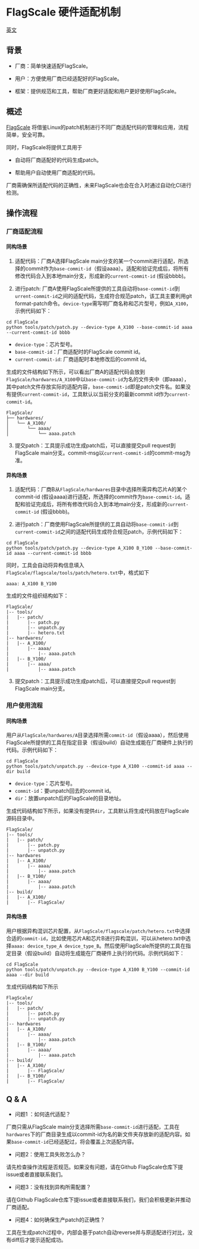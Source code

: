 # FlagScale 硬件适配机制

[英文](./README.md)

## 背景

- 厂商：简单快速适配FlagScale。

- 用户：方便使用厂商已经适配好的FlagScale。

- 框架：提供规范和工具，帮助厂商更好适配和用户更好使用FlagScale。

## 概述

[FlagScale](https://github.com/FlagOpen/FlagScale.git) 将借鉴Linux的patch机制进行不同厂商适配代码的管理和应用，流程简单，安全可靠。

同时，FlagScale将提供工具用于

- 自动将厂商适配好的代码生成patch。

- 帮助用户自动使用厂商适配的代码。

厂商需确保所适配代码的正确性，未来FlagScale也会在合入时通过自动化CI进行检测。

## 操作流程

### 厂商适配流程

#### 同构场景

1. 适配代码：厂商A选择FlagScale main分支的某一个commit进行适配，所选择的commit作为`base-commit-id`（假设aaaa）。适配和验证完成后，将所有修改代码合入到本地main分支，形成新的`current-commit-id` (假设bbbb)。

2. 进行patch: 厂商A使用FlagScale所提供的工具自动将`base-commit-id`到`urrent-commit-id`之间的适配代码，生成符合规范patch，该工具主要利用git format-patch命令。`device-type`需写明厂商名称和芯片型号，例如`A_X100`，示例代码如下：

```
cd FlagScale
python tools/patch/patch.py --device-type A_X100 --base-commit-id aaaa --current-commit-id bbbb
```

* `device-type`：芯片型号。
* `base-commit-id`：厂商适配时的FlagScale commit id。
* `current-commit-id`: 厂商适配时本地修改后的commit id。

生成的文件结构如下所示，可以看出厂商A的适配代码会放到`FlagScale/hardwares/A_X100`中以`base-commit-id`为名的文件夹中（即aaaa），其中patch文件存放实际的适配内容，`base-commit-id`即是patch文件名。如果没有提供`current-commit-id`，工具默认以当前分支的最新commit id作为`current-commit-id`。
```
FlagScale/
├── hardwares/
│   └── A_X100/
│       └── aaaa/
│           └── aaaa.patch
```

3. 提交patch：工具提示成功生成patch后，可以直接提交pull request到FlagScale main分支。commit-msg以`current-commit-id`的commit-msg为准。

#### 异构场景

1. 适配代码：厂商B从`FlagScale/hardwares`目录中选择所需异构芯片A的某个commit-id (假设aaaa)进行适配，所选择的commit作为`base-commit-id`。适配和验证完成后，将所有修改代码合入到本地main分支，形成新的`current-commit-id` (假设bbbb)。

2. 进行patch：厂商使用FlagScale所提供的工具自动将`base-commit-id`到`current-commit-id`之间的适配代码生成符合规范patch，示例代码如下：

```
cd FlagScale
python tools/patch/patch.py --device-type A_X100 B_Y100 --base-commit-id aaaa --current-commit-id bbbb
```

同时，工具会自动将异构信息填入`FlagScale/flagscale/tools/patch/hetero.txt`中，格式如下

```
aaaa: A_X100 B_Y100
```

生成的文件组织结构如下：

```
FlagScale/
|-- tools/
|   |-- patch/
|       |-- patch.py
|       |-- unpatch.py
|       |-- hetero.txt
|-- hardwares/
|   |-- A_X100/
|       |-- aaaa/
|           |-- aaaa.patch
|   |-- B_Y100/
|       |-- aaaa/
|           |-- aaaa.patch
```

3. 提交patch：工具提示成功生成patch后，可以直接提交pull request到FlagScale main分支。

### 用户使用流程

#### 同构场景

用户从`FlagScale/hardwares/A`目录选择所需`commit-id`（假设aaaa），然后使用FlagScale所提供的工具在指定目录（假设build）自动生成能在厂商硬件上执行的代码。示例代码如下：

```
cd FlagScale
python tools/patch/unpatch.py --device-type A_X100 --commit-id aaaa --dir build
```

* `device-type`：芯片型号。
* `commit-id`：要unpatch回去的commit id。
* `dir`：放置unpatch后的FlagScale的目录地址。

生成代码结构如下所示，如果没有提供`dir`，工具默认将生成代码放在FlagScale源码目录中。

```
FlagScale/
|-- tools/
|   |-- patch/
|       |-- patch.py
|       |-- unpatch.py
|-- hardwares
|   |-- A_X100/
|       |-- aaaa/
|           |-- aaaa.patch
|   |-- B_Y100/
|       |-- aaaa/
|           |-- aaaa.patch
|-- build/
|   |-- A_X100/
|       |-- FlagScale/
```

#### 异构场景

用户根据异构混训芯片配置，从`FlagScale/flagscale/patch/hetero.txt`中选择合适的`commit-id`，比如使用芯片A和芯片B进行异构混训，可以从hetero.txt中选择`aaaa: device_type_A device_type_B`。然后使用FlagScale所提供的工具在指定目录（假设build）自动将生成能在厂商硬件上执行的代码。示例代码如下：

```
cd FlagScale
python tools/patch/unpatch.py --device-type A_X100 B_Y100 --commit-id aaaa --dir build
```

生成代码结构如下所示

```
FlagScale/
|-- tools/
|   |-- patch/
|       |-- patch.py
|       |-- unpatch.py
|-- hardwares
|   |-- A_X100/
|       |-- aaaa/
|           |-- aaaa.patch
|   |-- B_Y100/
|       |-- aaaa/
|           |-- aaaa.patch
|-- build/
|   |-- A_X100/
|       |-- FlagScale/
|   |-- B_Y100/
|       |-- FlagScale/
```

## Q & A

* 问题1 ：如何迭代适配？

厂商只需从FlagScale main分支选择所需`base-commit-id`进行适配，工具在`hardwares`下的厂商目录生成以commit-id为名的新文件夹存放新的适配内容。如果`base-commit-id`已经适配过，将会覆盖上次适配内容。

* 问题2：使用工具失败怎么办？

请先检查操作流程是否规范。如果没有问题，请在Github FlagScale仓库下提issue或者直接联系我们。

* 问题3：没有找到异构所需配置？

请在Github FlagScale仓库下提issue或者直接联系我们，我们会积极更新并推动厂商适配。

* 问题4：如何确保生产patch的正确性？

工具在生成patch过程中，内部会基于patch自动reverse并与原适配进行对比，没有diff后才提示适配成功。
